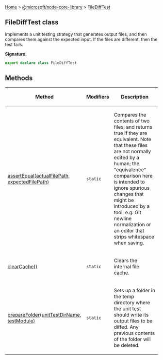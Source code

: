 [Home](./index) &gt; [@microsoft/node-core-library](./node-core-library.md) &gt; [FileDiffTest](./node-core-library.filedifftest.md)

## FileDiffTest class

Implements a unit testing strategy that generates output files, and then compares them against the expected input. If the files are different, then the test fails.

<b>Signature:</b>

```typescript
export declare class FileDiffTest 
```

## Methods

|  <p>Method</p> | <p>Modifiers</p> | <p>Description</p> |
|  --- | --- | --- |
|  <p>[assertEqual(actualFilePath, expectedFilePath)](./node-core-library.filedifftest.assertequal.md)</p> | <p>`static`</p> | <p>Compares the contents of two files, and returns true if they are equivalent. Note that these files are not normally edited by a human; the "equivalence" comparison here is intended to ignore spurious changes that might be introduced by a tool, e.g. Git newline normalization or an editor that strips whitespace when saving.</p> |
|  <p>[clearCache()](./node-core-library.filedifftest.clearcache.md)</p> | <p>`static`</p> | <p>Clears the internal file cache.</p> |
|  <p>[prepareFolder(unitTestDirName, testModule)](./node-core-library.filedifftest.preparefolder.md)</p> | <p>`static`</p> | <p>Sets up a folder in the temp directory where the unit test should write its output files to be diffed. Any previous contents of the folder will be deleted.</p> |

